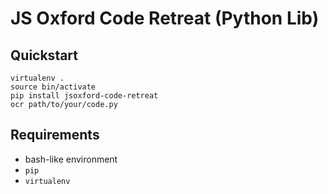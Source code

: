 # JS Oxford Code Retreat (Python Lib)


## Quickstart

    virtualenv .
    source bin/activate
    pip install jsoxford-code-retreat
    ocr path/to/your/code.py

## Requirements

* bash-like environment
* `pip`
* `virtualenv`
